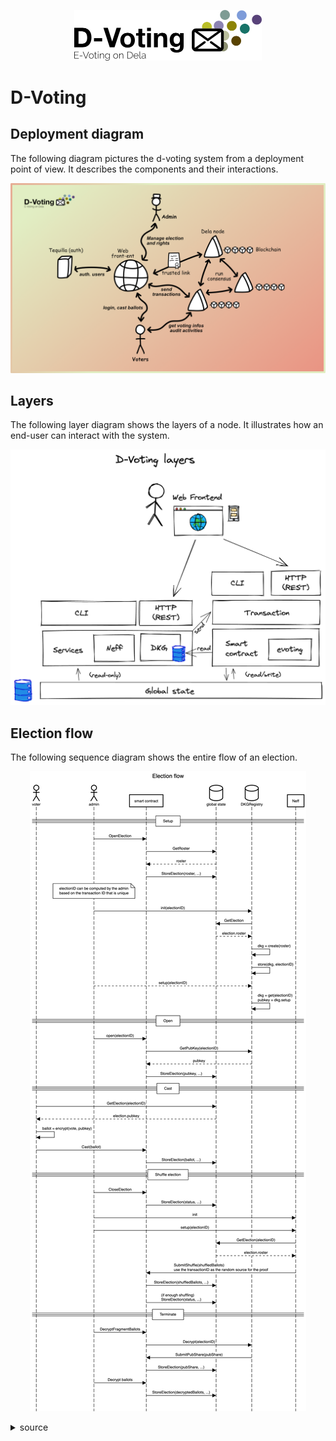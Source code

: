 <p style="text-align:center"><img width="300px" src="assets/logo.png"/></p>

# D-Voting

## Deployment diagram

The following diagram pictures the d-voting system from a deployment point of
view. It describes the components and their interactions.

<p style="text-align:center"><img src="assets/system.png"/></p>

## Layers

The following layer diagram shows the layers of a node. It illustrates how an
end-user can interact with the system.

<p style="text-align:center"><img src="assets/layers.png"/></p>

## Election flow

The following sequence diagram shows the entire flow of an election.

<p style="text-align:center"><img src="assets/election flow.png"/></p>

<details>
    <summary>source</summary>
title Election flow

actor voter
actor admin
participant smart contract
database global state
database DKGRegistry

== Setup ==

admin->smart contract:OpenElection
smart contract->global state:GetRoster
global state-->smart contract:roster
smart contract->global state:StoreElection(roster, ...)
note over admin:electionID can be computed by the admin\nbased on the transaction ID that is unique
admin->DKGRegistry:init(electionID)
DKGRegistry->global state:GetElection
global state-->DKGRegistry:election.roster
DKGRegistry->DKGRegistry:dkg = create(roster)
DKGRegistry->DKGRegistry:store(dkg, electionID)
admin-->DKGRegistry:setup(electionID)

DKGRegistry->DKGRegistry:dkg = get(electionID)\npubkey = dkg.setup

== Open ==

admin->smart contract:open(electionID)
smart contract->DKGRegistry:GetPubKey(electionID)

DKGRegistry-->smart contract:pubkey
smart contract->global state:StoreElection(pubkey, ...)

== Cast ==

voter->global state:GetElection(electionID)
global state-->voter:election.pubkey

voter->voter:ballot = encrypt(vote, pubkey)
voter->smart contract:Cast(ballot)

smart contract->global state:StoreElection(ballot, ...)

== Shuffle election ==

admin->smart contract:CloseElection
smart contract->global state:StoreElection(status, ...)

admin->Neff:init
admin->Neff:setup(electionID)
Neff->global state:GetElection(electionID)
global state-->Neff:election.roster

Neff->smart contract:SubmitShuffle(shuffledBallots)\nuse the transactionID as the random source for the proof
smart contract->global state:StoreElection(shuffledBallots, ...)
smart contract->global state:(if enough shuffling)\nStoreElection(status, ...)

== Terminate ==

admin->smart contract:DecryptFragmentBallots
smart contract->DKGRegistry:Decrypt(electionID)

DKGRegistry->smart contract:SubmitPubShare(pubShare)

smart contract->global state:StoreElection(pubShare, ...)

admin->smart contract:Decrypt ballots
smart contract->global state:StoreElection(decryptedBallots, ...)
</details>